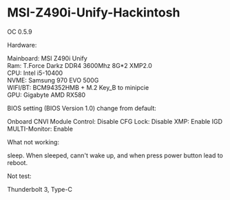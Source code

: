 # MSI-Z490i-Unify-Hackintosh
OC 0.5.9

Hardware:

Mainboard: MSI Z490i Unify  
Ram: T.Force Darkz DDR4 3600Mhz 8G*2 XMP2.0		
CPU: Intel i5-10400    
NVME: Samsung 970 EVO 500G    
WIFI/BT: BCM94352HMB + M.2 Key_B to minipcie    
GPU: Gigabyte AMD RX580    


BIOS setting (BIOS Version 1.0) change from default:

Onboard CNVI Module Control: Disable
CFG Lock: Disable
XMP: Enable
IGD MULTI-Monitor: Enable


What not working:

sleep. When sleeped, cann't wake up, and when press power button lead to reboot.

Not test:

Thunderbolt 3, Type-C

